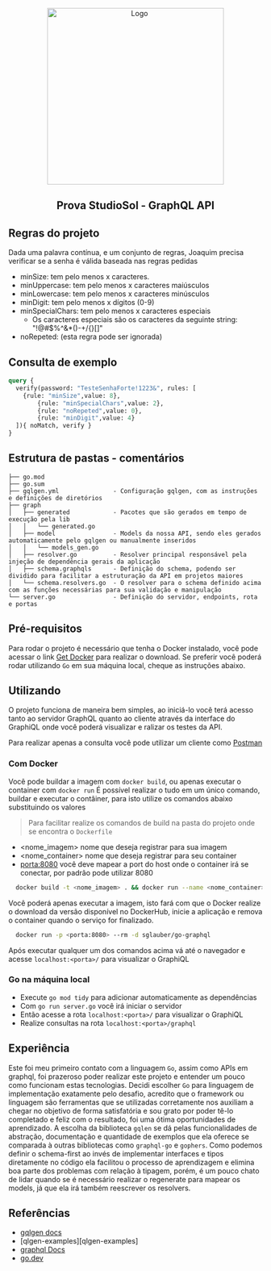 <!-- BADGES/SHIELDS -->
<!--
*** Markdown "reference style" para facilitar a leitura.
-->

<!-- LOGO -->
<br />
<div align="center">
  <a href="https://www.studiosol.com.br/">
    <img src="https://i.ibb.co/j8DWsCT/Studio-Sol.png" alt="Logo" width="350" height="auto">
  </a>
</div>

<h2 align="center">Prova StudioSol - GraphQL API</h2>


<!-- REGRAS / REQUISITOS -->

## Regras do projeto 
Dada uma palavra contínua, e um conjunto de regras, Joaquim precisa verificar se a senha é válida baseada nas regras pedidas
  - minSize: tem pelo menos x caracteres.
  - minUppercase: tem pelo menos x caracteres maiúsculos
  - minLowercase: tem pelo menos x caracteres minúsculos
  - minDigit: tem pelo menos x dígitos (0-9)
  - minSpecialChars: tem pelo menos x caracteres especiais
    - Os caracteres especiais são os caracteres da seguinte string: "!@#$%^&*()-+\/{}[]"
  - noRepeted: (esta regra pode ser ignorada)

## Consulta de exemplo

```graphql
query {
  verify(password: "TesteSenhaForte!1223&", rules: [
    {rule: "minSize",value: 8},
		{rule: "minSpecialChars",value: 2},
		{rule: "noRepeted",value: 0},
		{rule: "minDigit",value: 4}
  ]){ noMatch, verify }
}
```


<!-- PRIMEIROS PASSOS PARA RODAR A APLICAÇÃO -->


## Estrutura de pastas - comentários

```
├── go.mod
├── go.sum
├── gqlgen.yml               - Configuração gqlgen, com as instruções e definições de diretórios
├── graph
│   ├── generated            - Pacotes que são gerados em tempo de execução pela lib
│   │   └── generated.go
│   ├── model                - Models da nossa API, sendo eles gerados automaticamente pelo gqlgen ou manualmente inseridos
│   │   └── models_gen.go
│   ├── resolver.go          - Resolver principal responsável pela injeção de dependência gerais da aplicação
│   ├── schema.graphqls      - Definição do schema, podendo ser dividido para facilitar a estruturação da API em projetos maiores
│   └── schema.resolvers.go  - O resolver para o schema definido acima com as funções necessárias para sua validação e manipulação
└── server.go                - Definição do servidor, endpoints, rota e portas
```

## Pré-requisitos

Para rodar o projeto é necessário que tenha o Docker instalado, você pode acessar o link [Get Docker][docker] para realizar o download.
Se preferir você poderá rodar utilizando `Go` em sua máquina local, cheque as instruções abaixo.

## Utilizando

O projeto funciona de maneira bem simples, ao iniciá-lo você terá acesso tanto ao servidor GraphQL quanto ao cliente através da interface do GraphiQL
onde você poderá visualizar e ralizar os testes da API.

Para realizar apenas a consulta você pode utilizar um cliente como [Postman][postman]

### Com Docker

Você pode buildar a imagem com `docker build`, ou apenas executar o container com `docker run`
É possível realizar o  tudo em um único comando, buildar e executar o contâiner, para isto utilize os comandos abaixo substituindo os valores

> Para facilitar realize os comandos de build na pasta do projeto onde se encontra o `Dockerfile`

- <nome_imagem> nome que deseja registrar para sua imagem
- <nome_container> nome que deseja registrar para seu container
- <porta:8080> você deve mapear a port do host onde o container irá se conectar, por padrão pode utilizar 8080

```bash
  docker build -t <nome_imagem> . && docker run --name <nome_container> -p <porta:8080> <nome_imagem>
```

Você poderá apenas executar a imagem, isto fará com que o Docker realize o download da versão disponível no DockerHub, inicie a aplicação e remova o container quando o serviço for finalizado.

```bash
  docker run -p <porta:8080> --rm -d sglauber/go-graphql
```

Após executar qualquer um dos comandos acima vá até o navegador e acesse `localhost:<porta>/` para visualizar o GraphiQL

### Go na máquina local

- Execute `go mod tidy` para adicionar automaticamente as dependências 
- Com `go run server.go` você irá iniciar o servidor 
- Então acesse a rota `localhost:<porta>/` para visualizar o GraphiQL
- Realize consultas na rota `localhost:<porta>/graphql`


## Experiência

Este foi meu primeiro contato com a linguagem `Go`, assim como APIs em graphql, foi prazeroso poder realizar este projeto e entender um pouco como funcionam estas tecnologias.
Decidi escolher `Go` para linguagem de implementação exatamente pelo desafio, acredito que o framework ou linguagem são ferramentas que se utilizadas corretamente nos auxiliam a chegar no objetivo de forma satisfatória e sou grato por poder tê-lo completado e feliz com o resultado, foi uma ótima oportunidades de aprendizado. A escolha da biblioteca `gqlen` se dá pelas funcionalidades de abstração, documentação e quantidade de exemplos que ela oferece se comparada à outras bibliotecas como `graphql-go` e `gophers`. Como podemos definir o schema-first ao invés de implementar interfaces e tipos diretamente no código ela facilitou o processo de aprendizagem e elimina boa parte dos problemas com relação à tipagem, porém, é um pouco chato de lidar quando se é necessário realizar o regenerate para mapear os models, já que ela irá também reescrever os resolvers.

## Referências

- [gqlgen docs][gqlgen]
- [qlgen-examples][qlgen-examples]
- [graphql Docs][graphql]
- [go.dev][go.dev]



<!-- Markdown Reference Style -->
[gqlgen]: https://gqlgen.com/getting-started/
[gqlgen-examples]: https://github.com/99designs/gqlgen/tree/master/_examples
[graphql]: https://graphql.org/learn/
[go.dev]: https://go.dev/doc/
[docker]: https://docs.docker.com/get-docker/
[postman]: https://learning.postman.com/docs/sending-requests/graphql/graphql/